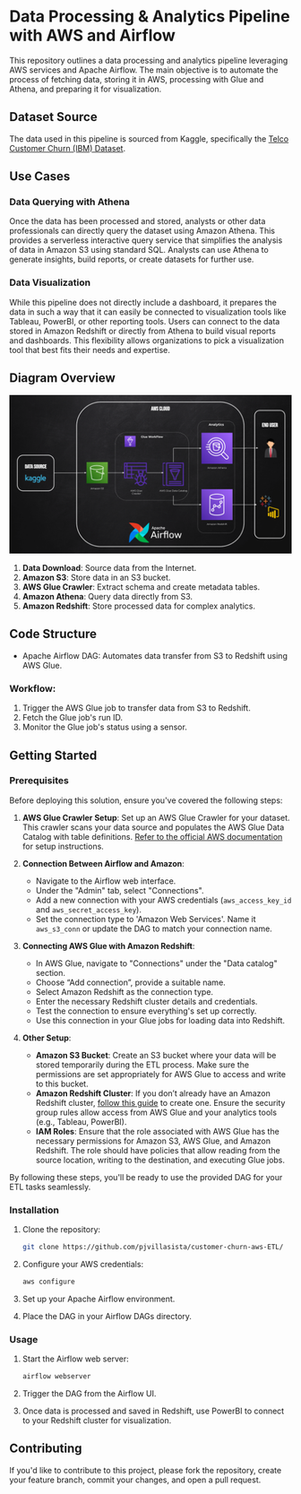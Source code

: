 # Data Processing & Analytics Pipeline with AWS and Airflow

This repository outlines a data processing and analytics pipeline leveraging AWS services and Apache Airflow. The main objective is to automate the process of fetching data, storing it in AWS, processing with Glue and Athena, and preparing it for visualization.

## Dataset Source

The data used in this pipeline is sourced from Kaggle, specifically the [Telco Customer Churn (IBM) Dataset](https://www.kaggle.com/datasets/yeanzc/telco-customer-churn-ibm-dataset?resource=download).

## Use Cases

### Data Querying with Athena

Once the data has been processed and stored, analysts or other data professionals can directly query the dataset using Amazon Athena. This provides a serverless interactive query service that simplifies the analysis of data in Amazon S3 using standard SQL. Analysts can use Athena to generate insights, build reports, or create datasets for further use.

### Data Visualization

While this pipeline does not directly include a dashboard, it prepares the data in such a way that it can easily be connected to visualization tools like Tableau, PowerBI, or other reporting tools. Users can connect to the data stored in Amazon Redshift or directly from Athena to build visual reports and dashboards. This flexibility allows organizations to pick a visualization tool that best fits their needs and expertise.

## Diagram Overview

![Pipeline Diagram](aws_churn_pipeline.pptx.svg)

1. **Data Download**: Source data from the Internet.
2. **Amazon S3**: Store data in an S3 bucket.
3. **AWS Glue Crawler**: Extract schema and create metadata tables.
4. **Amazon Athena**: Query data directly from S3.
5. **Amazon Redshift**: Store processed data for complex analytics.

## Code Structure

- Apache Airflow DAG: Automates data transfer from S3 to Redshift using AWS Glue.

### Workflow:

1. Trigger the AWS Glue job to transfer data from S3 to Redshift.
2. Fetch the Glue job's run ID.
3. Monitor the Glue job's status using a sensor.

## Getting Started

### Prerequisites

Before deploying this solution, ensure you've covered the following steps:

1. **AWS Glue Crawler Setup**: Set up an AWS Glue Crawler for your dataset. This crawler scans your data source and populates the AWS Glue Data Catalog with table definitions. [Refer to the official AWS documentation](https://docs.aws.amazon.com/glue/latest/dg/add-crawler.html) for setup instructions.

2. **Connection Between Airflow and Amazon**:
    - Navigate to the Airflow web interface.
    - Under the "Admin" tab, select "Connections".
    - Add a new connection with your AWS credentials (`aws_access_key_id` and `aws_secret_access_key`).
    - Set the connection type to 'Amazon Web Services'. Name it `aws_s3_conn` or update the DAG to match your connection name.

3. **Connecting AWS Glue with Amazon Redshift**:
    - In AWS Glue, navigate to "Connections" under the "Data catalog" section.
    - Choose “Add connection”, provide a suitable name.
    - Select Amazon Redshift as the connection type.
    - Enter the necessary Redshift cluster details and credentials.
    - Test the connection to ensure everything's set up correctly.
    - Use this connection in your Glue jobs for loading data into Redshift.

4. **Other Setup**:
    - **Amazon S3 Bucket**: Create an S3 bucket where your data will be stored temporarily during the ETL process. Make sure the permissions are set appropriately for AWS Glue to access and write to this bucket.
    - **Amazon Redshift Cluster**: If you don’t already have an Amazon Redshift cluster, [follow this guide](https://docs.aws.amazon.com/redshift/latest/gsg/rs-gsg-launch-sample-cluster.html) to create one. Ensure the security group rules allow access from AWS Glue and your analytics tools (e.g., Tableau, PowerBI).
    - **IAM Roles**: Ensure that the role associated with AWS Glue has the necessary permissions for Amazon S3, AWS Glue, and Amazon Redshift. The role should have policies that allow reading from the source location, writing to the destination, and executing Glue jobs.

By following these steps, you'll be ready to use the provided DAG for your ETL tasks seamlessly.

### Installation

1. Clone the repository:
   ```bash
   git clone https://github.com/pjvillasista/customer-churn-aws-ETL/
   ```

2. Configure your AWS credentials:
   ```bash
   aws configure
   ```

3. Set up your Apache Airflow environment.

4. Place the DAG in your Airflow DAGs directory.

### Usage

1. Start the Airflow web server:
   ```bash
   airflow webserver
   ```

2. Trigger the DAG from the Airflow UI.

3. Once data is processed and saved in Redshift, use PowerBI to connect to your Redshift cluster for visualization.

## Contributing

If you'd like to contribute to this project, please fork the repository, create your feature branch, commit your changes, and open a pull request.
